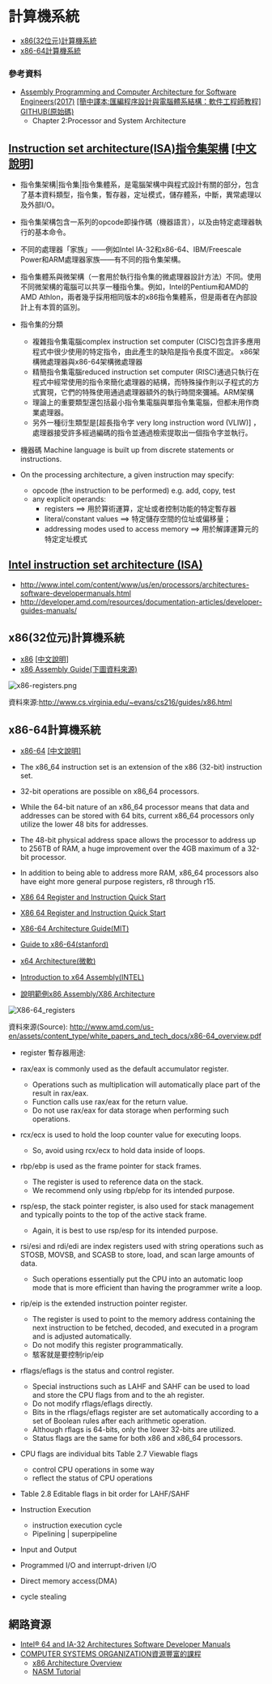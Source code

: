 # 計算機系統
- [x86(32位元)計算機系統](#x86(32位元)計算機系統 )
- [x86-64計算機系統](#x86-64計算機系統 )

###  參考資料
- [Assembly Programming and Computer Architecture for Software Engineers(2017)](https://www.prospectpressvt.com/textbooks/hall-assembly-programming-and-computer-architecture-for-software-engineers) [[簡中譯本:匯編程序設計與電腦體系結構：軟件工程師教程]](https://www.tenlong.com.tw/products/9787111615163) [GITHUB(原始碼)](https://github.com/brianrhall/Assembly)
  - Chapter 2:Processor and System Architecture


## [Instruction set architecture(ISA)指令集架構](https://en.wikipedia.org/wiki/Instruction_set_architecture) [[中文說明]](https://zh.wikipedia.org/wiki/%E6%8C%87%E4%BB%A4%E9%9B%86%E6%9E%B6%E6%A7%8B)
- 指令集架構|指令集|指令集體系，是電腦架構中與程式設計有關的部分，包含了基本資料類型，指令集，暫存器，定址模式，儲存體系，中斷，異常處理以及外部I/O。
- 指令集架構包含一系列的opcode即操作碼（機器語言），以及由特定處理器執行的基本命令。
- 不同的處理器「家族」——例如Intel IA-32和x86-64、IBM/Freescale Power和ARM處理器家族——有不同的指令集架構。
- 指令集體系與微架構（一套用於執行指令集的微處理器設計方法）不同。使用不同微架構的電腦可以共享一種指令集。例如，Intel的Pentium和AMD的AMD Athlon，兩者幾乎採用相同版本的x86指令集體系，但是兩者在內部設計上有本質的區別。

- 指令集的分類
  - 複雜指令集電腦complex instruction set computer (CISC)包含許多應用程式中很少使用的特定指令，由此產生的缺陷是指令長度不固定。 x86架構微處理器與x86-64架構微處理器
  - 精簡指令集電腦reduced instruction set computer (RISC)通過只執行在程式中經常使用的指令來簡化處理器的結構，而特殊操作則以子程式的方式實現，它們的特殊使用通過處理器額外的執行時間來彌補。ARM架構
  - 理論上的重要類型還包括最小指令集電腦與單指令集電腦，但都未用作商業處理器。
  - 另外一種衍生類型是[超長指令字 very long instruction word (VLIW)] ，處理器接受許多經過編碼的指令並通過檢索提取出一個指令字並執行。

- 機器碼 Machine language is built up from discrete statements or instructions. 
- On the processing architecture, a given instruction may specify:
  - opcode (the instruction to be performed) e.g. add, copy, test
  - any explicit operands:
    - registers  ==> 用於算術運算，定址或者控制功能的特定暫存器
    - literal/constant values ==> 特定儲存空間的位址或偏移量；
    - addressing modes used to access memory ==> 用於解譯運算元的特定定址模式

## [Intel instruction set architecture (ISA)](https://www.intel.com/content/dam/www/public/us/en/documents/manuals/64-ia-32-architectures-software-developer-instruction-set-reference-manual-325383.pdf)
 
- http://www.intel.com/content/www/us/en/processors/architectures-software-developermanuals.html
- http://developer.amd.com/resources/documentation-articles/developer-guides-manuals/

## x86(32位元)計算機系統
- [x86](https://en.wikipedia.org/wiki/X86) [[中文說明]](https://zh.wikipedia.org/wiki/X86)
- [x86 Assembly Guide(下圖資料來源)](http://www.cs.virginia.edu/~evans/cs216/guides/x86.html)


![x86-registers.png](x86-registers.png)

資料來源:http://www.cs.virginia.edu/~evans/cs216/guides/x86.html


## x86-64計算機系統
- [x86-64](https://en.wikipedia.org/wiki/X86-64) [[中文說明]](https://zh.wikipedia.org/wiki/X86-64)
- The x86_64 instruction set is an extension of the x86 (32-bit) instruction set. 
- 32-bit operations are possible on x86_64 processors. 
- While the 64-bit nature of an x86_64 processor means that data and addresses can be stored with 64 bits, current x86_64 processors only utilize the lower 48 bits for addresses. 
-  The 48-bit physical address space allows the processor to address up to 256TB of RAM, a huge improvement over the 4GB maximum of a 32-bit processor.
-  In addition to being able to address more RAM, x86_64 processors also have eight more general purpose registers, r8 through r15.

- [X86 64 Register and Instruction Quick Start](https://cs.brown.edu/courses/cs033/docs/guides/x64_cheatsheet.pdf)
- [X86 64 Register and Instruction Quick Start](https://wiki.cdot.senecacollege.ca/wiki/X86_64_Register_and_Instruction_Quick_Start)
- [X86-64 Architecture Guide(MIT)](http://6.s081.scripts.mit.edu/sp18/x86-64-architecture-guide.html)
- [Guide to x86-64(stanford)](https://web.stanford.edu/class/archive/cs/cs107/cs107.1218/guide/x86-64.html)
- [x64 Architecture(微軟)](https://docs.microsoft.com/en-us/windows-hardware/drivers/debugger/x64-architecture)
- [Introduction to x64 Assembly(INTEL)](https://software.intel.com/content/www/cn/zh/develop/articles/introduction-to-x64-assembly.html)

- [說明範例x86 Assembly/X86 Architecture](https://en.wikibooks.org/wiki/X86_Assembly/X86_Architecture)

![X86-64_registers](X86-64_registers.jpg)


資料來源(Source): http://www.amd.com/us-en/assets/content_type/white_papers_and_tech_docs/x86-64_overview.pdf


- register 暫存器用途:
- rax/eax is commonly used as the default accumulator register. 
  - Operations such as multiplication will automatically place part of the result in rax/eax. 
  - Function calls use rax/eax for the return value. 
  - Do not use rax/eax for data storage when performing such operations.
- rcx/ecx is used to hold the loop counter value for executing loops. 
  - So, avoid using rcx/ecx to hold data inside of loops.
- rbp/ebp is used as the frame pointer for stack frames.
  - The register is used to reference data on the stack. 
  - We recommend only using rbp/ebp for its intended purpose.
- rsp/esp, the stack pointer register, is also used for stack management and typically points to the top of the active stack frame. 
  - Again, it is best to use rsp/esp for its intended purpose.
- rsi/esi and rdi/edi are index registers used with string operations such as STOSB, MOVSB, and SCASB to store, load, and scan large amounts of data. 
  - Such operations essentially put the CPU into an automatic loop mode that is more efficient than having the programmer write a loop.
- rip/eip is the extended instruction pointer register. 
  - The register is used to point to the memory address containing the next instruction to be fetched, decoded, and executed in a program and is adjusted automatically. 
  - Do not modify this register programmatically.
  - 駭客就是要控制rip/eip
- rflags/eflags is the status and control register. 
  - Special instructions such as LAHF and SAHF can be used to load and store the CPU flags from and to the ah register. 
  - Do not modify rflags/eflags directly. 
  - Bits in the rflags/eflags register are set automatically according to a set of Boolean rules after each arithmetic operation. 
  - Although rflags is 64-bits, only the lower 32-bits are utilized. 
  - Status flags are the same for both x86 and x86_64 processors.

- CPU flags are individual bits   Table 2.7 Viewable flags
  - control CPU operations in some way 
  - reflect the status of CPU operations
- Table 2.8 Editable flags in bit order for LAHF/SAHF

- Instruction Execution
  - instruction execution cycle
  - Pipelining | superpipeline

- Input and Output
- Programmed I/O and interrupt-driven I/O
- Direct memory access(DMA)
- cycle stealing

## 網路資源
- [Intel® 64 and IA-32 Architectures Software Developer Manuals](https://software.intel.com/content/www/us/en/develop/articles/intel-sdm.html)
- [COMPUTER SYSTEMS ORGANIZATION資源豐富的課程](https://cs.lmu.edu/~ray/classes/sp/)
   - [x86 Architecture Overview](https://cs.lmu.edu/~ray/notes/x86overview/)
   - [NASM Tutorial](https://cs.lmu.edu/~ray/notes/nasmtutorial/)
